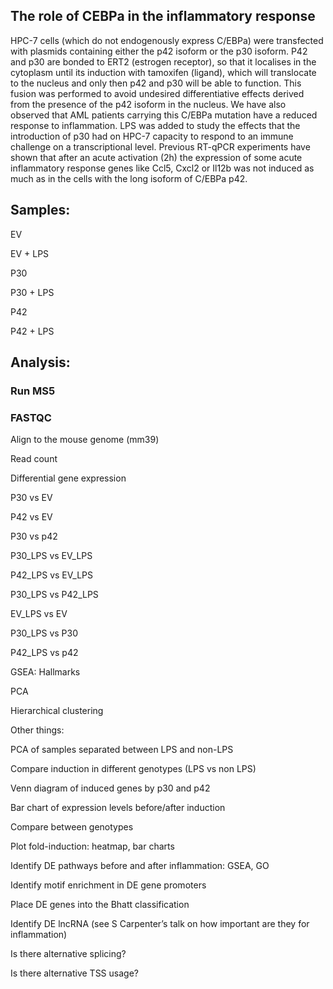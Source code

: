 ## The role of CEBPa in the inflammatory response 
HPC-7 cells (which do not endogenously express C/EBPa) were transfected with plasmids containing either the p42 isoform or the p30 isoform. P42 and p30 are bonded to ERT2 (estrogen receptor), so that it localises in the cytoplasm until its induction with tamoxifen (ligand), which will translocate to the nucleus and only then p42 and p30 will be able to function. This fusion was performed to avoid undesired differentiative effects derived from the presence of the p42 isoform in the nucleus. We have also observed that AML patients carrying this C/EBPa mutation have a reduced response to inflammation. LPS was added to study the effects that the introduction of p30 had on HPC-7 capacity to respond to an immune challenge on a transcriptional level. Previous RT-qPCR experiments have shown that after an acute activation (2h) the expression of some acute inflammatory response genes like Ccl5, Cxcl2 or Il12b was not induced as much as in the cells with the long isoform of C/EBPa p42.  

## Samples:  

EV 

EV + LPS 

P30 

P30 + LPS 

P42 

P42 + LPS 

 

## Analysis:  

 

### Run MS5 

### FASTQC 

Align to the mouse genome (mm39) 

Read count 

Differential gene expression 

P30 vs EV 

P42 vs EV 

P30 vs p42 

P30_LPS vs EV_LPS 

P42_LPS vs EV_LPS 

P30_LPS vs P42_LPS 

EV_LPS vs EV 

P30_LPS vs P30 

P42_LPS vs p42 

GSEA: Hallmarks 

PCA 

Hierarchical clustering 

 

 

 

Other things:  

 

PCA of samples separated between LPS and non-LPS 

Compare induction in different genotypes (LPS vs non LPS) 

Venn diagram of induced genes by p30 and p42 

Bar chart of expression levels before/after induction 

Compare between genotypes 

Plot fold-induction: heatmap, bar charts 

Identify DE pathways before and after inflammation: GSEA, GO 

Identify motif enrichment in DE gene promoters 

Place DE genes into the Bhatt classification 

Identify DE lncRNA (see S Carpenter’s talk on how important are they for inflammation) 

Is there alternative splicing?  

Is there alternative TSS usage? 
